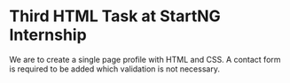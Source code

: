 # Third HTML Task at StartNG Internship 
We are to create a single page profile with HTML and CSS.
A contact form is required to be added which validation is not necessary. 
